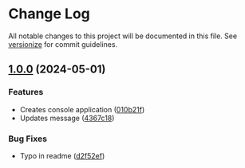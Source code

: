 # Change Log

All notable changes to this project will be documented in this file. See [versionize](https://github.com/versionize/versionize) for commit guidelines.

<a name="1.0.0"></a>
## [1.0.0](https://www.github.com/anapolima/versionize-automated-changelog/releases/tag/v1.0.0) (2024-05-01)

### Features

* Creates console application ([010b21f](https://www.github.com/anapolima/versionize-automated-changelog/commit/010b21fa1f74e1374105754811720316c1295244))
* Updates message ([4367c18](https://www.github.com/anapolima/versionize-automated-changelog/commit/4367c18bd8898be763f7ebf788ce2e91c9411771))

### Bug Fixes

* Typo in readme ([d2f52ef](https://www.github.com/anapolima/versionize-automated-changelog/commit/d2f52efc452a2cefb98cff5b5bfcefa32c882168))

